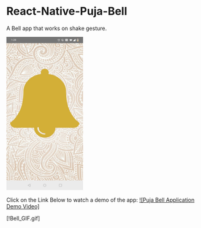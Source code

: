 # React-Native-Puja-Bell
A Bell app that works on shake gesture.

<img src="BellImage.jpeg" width="200" height="400" />

Click on the Link Below to watch a demo of the app:
[![Puja Bell Application Demo Video]](https://youtu.be/PtLw6I0II68)

[!Bell_GIF.gif]

